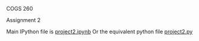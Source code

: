COGS 260 

Assignment 2

Main IPython file is [project2.ipynb](project2.ipynb)
Or the equivalent python file [project2.py](project2.py)



